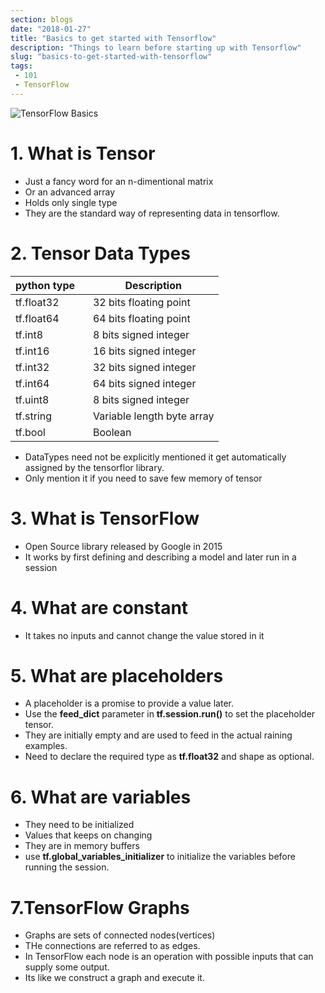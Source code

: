 ```yaml
---
section: blogs
date: "2018-01-27"
title: "Basics to get started with Tensorflow"
description: "Things to learn before starting up with Tensorflow"
slug: "basics-to-get-started-with-tensorflow"
tags:
 - 101
 - TensorFlow
---
```


![TensorFlow Basics](/images/articles/2018/TensorFlow-banner.jpg "TensorFlow-banner.jpg")

# 1. What is Tensor
 - Just a fancy word for an n-dimentional matrix
 - Or an advanced array
 - Holds only single type
 - They are the standard way of representing data in tensorflow.

# 2. Tensor Data Types

| python type&nbsp;&nbsp;&nbsp; | Description |
| ---|--- |
| tf.float32 | 32 bits floating point |
| tf.float64 | 64 bits floating point |
| tf.int8 | 8 bits signed integer |
| tf.int16 | 16 bits signed integer |
| tf.int32 | 32 bits signed integer |
| tf.int64 | 64 bits signed integer |
| tf.uint8 | 8 bits signed integer |
| tf.string | Variable length byte array |
| tf.bool | Boolean |

- DataTypes need not be explicitly mentioned it get automatically assigned by the tensorflor library.
- Only mention it if you need to save few memory of tensor

# 3. What is TensorFlow
 - Open Source library released by Google in 2015
 - It works by first defining and describing a model and later run in a session

# 4. What are constant
 - It takes no inputs and cannot change the value stored in it

# 5. What are placeholders
 - A placeholder is a promise to provide a value later.
 - Use the **feed_dict** parameter in **tf.session.run()** to set the placeholder tensor.
 - They are initially empty and are used to feed in the actual raining examples.
 - Need to declare the required type as **tf.float32** and shape as optional.

# 6. What are variables
 - They need to be initialized
 - Values that keeps on changing
 - They are in memory buffers
 - use **tf.global_variables_initializer** to initialize the variables before running the session.

# 7.TensorFlow Graphs
 - Graphs are sets of connected nodes(vertices)
 - THe connections are referred to as edges.
 - In TensorFlow each node is an operation with possible inputs that can supply some output.
 - Its like we construct a graph and execute it.